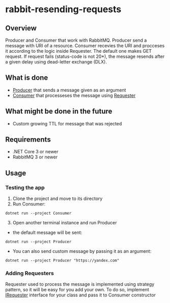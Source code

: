 # rabbit-resending-requests

## Overview

Producer and Consumer that work with RabbitMQ. Producer send a message with URI of a resource. 
Consumer recevies the URI and procceses it according to the logic inside Requester. The default one makes GET request. If request fails (status-code is not 20*), the message resends after a given delay using dead-letter exchange (DLX). 


## What is done
- [Producer](https://github.com/thinkingabouther/rabbit-resending-requests/blob/master/Producer/RabbitMessageProducer.cs) that sends a message given as an argument
- [Consumer](https://github.com/thinkingabouther/rabbit-resending-requests/blob/master/Consumer/RabbitMessageConsumer.cs) that processeses the message using [Requester](https://github.com/thinkingabouther/rabbit-resending-requests/blob/master/Consumer/Requesters/GetRequester.cs)

## What might be done in the future
- Custom growing TTL for message that was rejected

## Requirements
- .NET Core 3 or newer
- RabbitMQ 3 or newer

## Usage
### Testing the app
1. Clone the project and move to its directory
2. Run Consumer:
```
dotnet run --project Consumer
```
3. Open another terminal instance and run Producer
  - the default message will be sent:
  ```
  dotnet run --project Producer
  ```
  - You can also send custom message by passing it as an argument:
  ```
  dotnet run --project Producer "https://yandex.com"
  ```
### Adding Requesters
Requester used to process the message is implemented using strategy pattern, so it will be easy for you add your own. 
To do so, implement [IRequester](https://github.com/thinkingabouther/rabbit-resending-requests/blob/master/Consumer/Requesters/IRequester.cs) interface for your class and pass it to Consumer constructor

